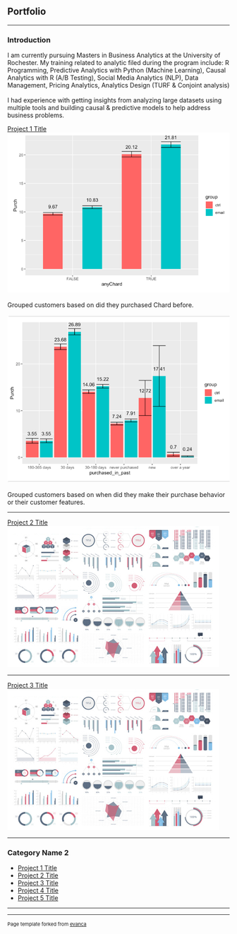 ## Portfolio

---

### Introduction
I am currently pursuing Masters in Business Analytics at the University of Rochester. My training related to analytic filed during the program include: R Programming, Predictive Analytics with Python (Machine Learning), Causal Analytics with R (A/B Testing), Social Media Analytics (NLP), Data Management, Pricing Analytics, Analytics Design (TURF & Conjoint analysis) 
<br><br>
I had experience with getting insights from analyzing large datasets using multiple tools and building causal & predictive models to help address business problems. 


[Project 1 Title](/sample_page)
<img src="images/sliec_dice_1.png"/>
<br><br>
Grouped customers based on did they purchased Chard before. 
<br><br>
<img src="images/slice_dice_2.png"/>
<br><br>
Grouped customers based on when did they make their purchase behavior or their customer features.


---
[Project 2 Title](/pdf/sample_presentation.pdf)
<img src="images/dummy_thumbnail.jpg?raw=true"/>

---
[Project 3 Title](http://example.com/)
<img src="images/dummy_thumbnail.jpg?raw=true"/>

---

### Category Name 2

- [Project 1 Title](http://example.com/)
- [Project 2 Title](http://example.com/)
- [Project 3 Title](http://example.com/)
- [Project 4 Title](http://example.com/)
- [Project 5 Title](http://example.com/)

---




---
<p style="font-size:11px">Page template forked from <a href="https://github.com/evanca/quick-portfolio">evanca</a></p>
<!-- Remove above link if you don't want to attibute -->
